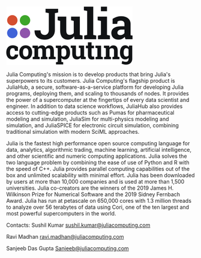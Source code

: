 ![Julia Computing](/images/Julia%20Computing%20Logo.svg)

Julia Computing's mission is to develop products that bring Julia's superpowers to its customers. Julia Computing's flagship product is JuliaHub, a secure, software-as-a-service platform for developing Julia programs, deploying them, and scaling to thousands of nodes. It provides the power of a supercomputer at the fingertips of every data scientist and engineer. In addition to data science workflows, JuliaHub also provides access to cutting-edge products such as Pumas for pharmaceutical modeling and simulation, JuliaSim for multi-physics modeling and simulation, and JuliaSPICE for electronic circuit simulation, combining traditional simulation with modern SciML approaches.

Julia is the fastest high performance open source computing language for data, analytics, algorithmic trading, machine learning, artificial intelligence, and other scientific and numeric computing applications. Julia solves the two language problem by combining the ease of use of Python and R with the speed of C++. Julia provides parallel computing capabilities out of the box and unlimited scalability with minimal effort. Julia has been downloaded by users at more than 10,000 companies and is used at more than 1,500 universities. Julia co-creators are the winners of the 2019 James H. Wilkinson Prize for Numerical Software and the 2019 Sidney Fernbach Award. Julia has run at petascale on 650,000 cores with 1.3 million threads to analyze over 56 terabytes of data using Cori, one of the ten largest and most powerful supercomputers in the world.

Contacts:
Sushil Kumar
sushil.kumar@juliacomputing.com

Ravi Madhan
ravi.madhan@juliacomputing.com 

Sanjeeb Das Gupta
Sanjeeb@juliacomputing.com
